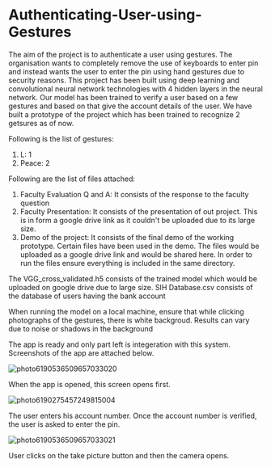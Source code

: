 # Authenticating-User-using-Gestures

The aim of the project is to authenticate a user using gestures. The organisation wants to completely remove the use of keyboards to enter pin and instead wants the user to enter the pin using hand gestures due to security reasons. This project has been built using deep learning and convolutional neural network technologies with 4 hidden layers in the neural network. Our model has been trained to verify a user based on a few gestures and based on that give the account details of the user. We have built a prototype of the project which has been trained to recognize 2 getsures as of now.

Following is the list of gestures:
1) L: 1
2) Peace: 2

Following are the list of files attached:
1) Faculty Evaluation Q and A: It consists of the response to the faculty question
2) Faculty Presentation: It consists of the presentation of out project. This is in form a google drive link as it couldn't be              uploaded due to its large size. 
3) Demo of the project: It consists of the final demo of the working prototype. Certain files have been used in the demo. The files would be uploaded as a google drive link and would be shared here. In order to run the files ensure everything is included in the same directory.


The VGG_cross_validated.h5 consists of the trained model which would be uploaded on google drive due to large size.
SIH Database.csv consists of the database of users having the bank account


When running the model on a local machine, ensure that while clicking photographs of the gestures, there is white backgroud. Results can vary due to noise or shadows in the background

The app is ready and only part left is integeration with this system. Screenshots of the app are attached below.

![photo6190536509657033020](https://user-images.githubusercontent.com/57843558/74012883-455d4180-49b1-11ea-95f3-1a5db13f8966.jpg)

When the app is opened, this screen opens first.

![photo6190275457249815004](https://user-images.githubusercontent.com/57843558/74013181-e1874880-49b1-11ea-9e35-430bfb075901.jpg)

The user enters his account number. Once the account number is verified, the user is asked to enter the pin.

![photo6190536509657033021](https://user-images.githubusercontent.com/57843558/74013578-cff27080-49b2-11ea-9ea2-16f890e29d89.jpg)

User clicks on the take picture button and then the camera opens.





